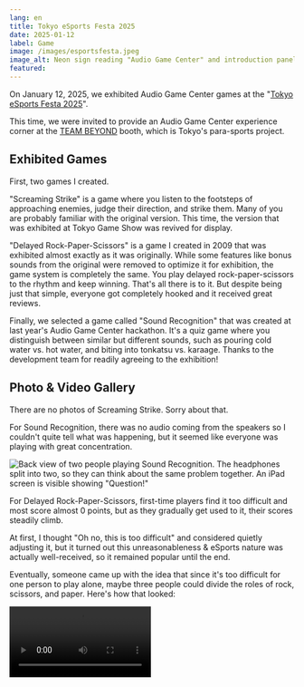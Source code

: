 ```yaml
---
lang: en
title: Tokyo eSports Festa 2025
date: 2025-01-12
label: Game
image: /images/esportsfesta.jpeg
image_alt: Neon sign reading "Audio Game Center" and introduction panels for the Audio Game Center
featured:
---
```


On January 12, 2025, we exhibited Audio Game Center games at the "[Tokyo eSports Festa 2025](https://tokyoesportsfesta.jp/)".

This time, we were invited to provide an Audio Game Center experience corner at the [TEAM BEYOND](https://www.para-sports.tokyo/) booth, which is Tokyo's para-sports project.

## Exhibited Games

First, two games I created.

"Screaming Strike" is a game where you listen to the footsteps of approaching enemies, judge their direction, and strike them. Many of you are probably familiar with the original version. This time, the version that was exhibited at Tokyo Game Show was revived for display.

"Delayed Rock-Paper-Scissors" is a game I created in 2009 that was exhibited almost exactly as it was originally. While some features like bonus sounds from the original were removed to optimize it for exhibition, the game system is completely the same. You play delayed rock-paper-scissors to the rhythm and keep winning. That's all there is to it. But despite being just that simple, everyone got completely hooked and it received great reviews.

Finally, we selected a game called "Sound Recognition" that was created at last year's Audio Game Center hackathon. It's a quiz game where you distinguish between similar but different sounds, such as pouring cold water vs. hot water, and biting into tonkatsu vs. karaage. Thanks to the development team for readily agreeing to the exhibition!

## Photo & Video Gallery

There are no photos of Screaming Strike. Sorry about that.

For Sound Recognition, there was no audio coming from the speakers so I couldn't quite tell what was happening, but it seemed like everyone was playing with great concentration.

![Back view of two people playing Sound Recognition. The headphones split into two, so they can think about the same problem together. An iPad screen is visible showing "Question!"]({{site.baseurl}}/images/kikion.jpeg#wide)

For Delayed Rock-Paper-Scissors, first-time players find it too difficult and most score almost 0 points, but as they gradually get used to it, their scores steadily climb.

At first, I thought "Oh no, this is too difficult" and considered quietly adjusting it, but it turned out this unreasonableness & eSports nature was actually well-received, so it remained popular until the end.

Eventually, someone came up with the idea that since it's too difficult for one person to play alone, maybe three people could divide the roles of rock, scissors, and paper. Here's how that looked:

<video controls width="250">
  <source src="{{site.baseurl}}/images/atodashijanken.mp4" type="video/mp4" />
</video>